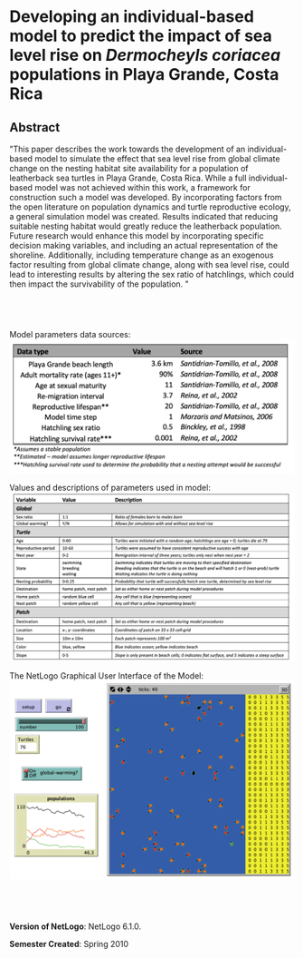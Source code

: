 # Developing an individual-based model to predict the impact of sea level rise on *Dermocheyls coriacea* populations in Playa Grande, Costa Rica


## Abstract

"This paper describes the work towards the development of an individual-based model to simulate the effect that sea level rise from global climate change on the nesting habitat site availability for a population of leatherback sea turtles in Playa Grande, Costa Rica. While a full individual-based model was not achieved within this work, a framework for construction such a model was developed.  By incorporating factors from the open literature on population dynamics and turtle reproductive ecology, a general simulation model was created.  Results indicated that reducing suitable nesting habitat would greatly reduce the leatherback population.  Future research would enhance this model by incorporating specific decision making variables, and including an actual representation of the shoreline.  Additionally, including temperature change as an exogenous factor resulting from global climate change, along with sea level rise, could lead to interesting results by altering the sex ratio of hatchlings, which could then impact the survivability of the population. "

## &nbsp;
Model parameters data sources:
![Model parameter data sources](ModelParameter.png)

Values and descriptions of parameters used in model:
![Model parameter data sources](ModelParameter2.png)


The NetLogo Graphical User Interface of the Model: 
![The NetLogo Graphical User Interface](GUI.png)

## &nbsp;

**Version of NetLogo**: NetLogo 6.1.0.

**Semester Created**: Spring 2010
